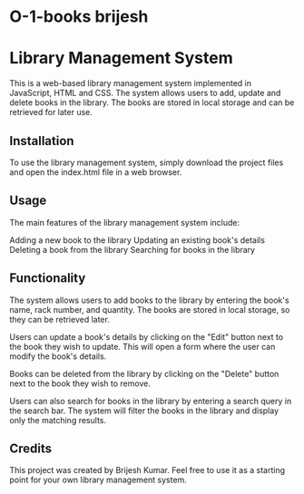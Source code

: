 ﻿# O-1-books brijesh
# Library Management System
This is a web-based library management system implemented in JavaScript, HTML and CSS. The system allows users to add, update and delete books in the library. The books are stored in local storage and can be retrieved for later use.

## Installation
To use the library management system, simply download the project files and open the index.html file in a web browser.

## Usage
The main features of the library management system include:

Adding a new book to the library
Updating an existing book's details
Deleting a book from the library
Searching for books in the library
## Functionality
The system allows users to add books to the library by entering the book's name, rack number, and quantity. The books are stored in local storage, so they can be retrieved later.

Users can update a book's details by clicking on the "Edit" button next to the book they wish to update. This will open a form where the user can modify the book's details.

Books can be deleted from the library by clicking on the "Delete" button next to the book they wish to remove.

Users can also search for books in the library by entering a search query in the search bar. The system will filter the books in the library and display only the matching results.

## Credits
This project was created by Brijesh Kumar. Feel free to use it as a starting point for your own library management system.

